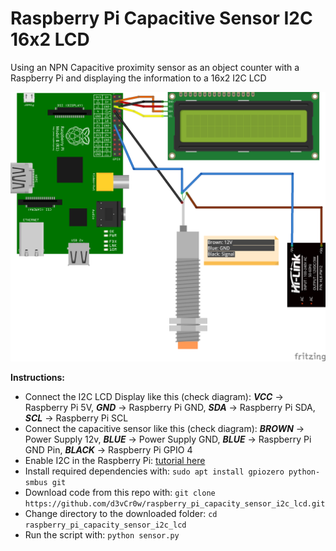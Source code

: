 # Raspberry Pi Capacitive Sensor I2C 16x2 LCD

Using an NPN Capacitive proximity sensor as an object counter with a Raspberry Pi and displaying the information to a 16x2 I2C LCD

![Diagram](diagram.png)

**Instructions:**
- Connect the I2C LCD Display like this (check diagram): ***VCC*** -> Raspberry Pi 5V, ***GND*** -> Raspberry Pi GND, ***SDA*** -> Raspberry Pi SDA, ***SCL*** -> Raspberry Pi SCL
- Connect the capacitive sensor like this (check diagram): ***BROWN*** -> Power Supply 12v, ***BLUE*** -> Power Supply GND, ***BLUE*** -> Raspberry Pi GND Pin, ***BLACK*** -> Raspberry Pi GPIO 4
- Enable I2C in the Raspberry Pi: [tutorial here](https://learn.adafruit.com/adafruits-raspberry-pi-lesson-4-gpio-setup/configuring-i2c)
- Install required dependencies with: `sudo apt install gpiozero python-smbus git`
- Download code from this repo with: `git clone https://github.com/d3vCr0w/raspberry_pi_capacity_sensor_i2c_lcd.git`
- Change directory to the downloaded folder: `cd raspberry_pi_capacity_sensor_i2c_lcd`
- Run the script with: `python sensor.py`

